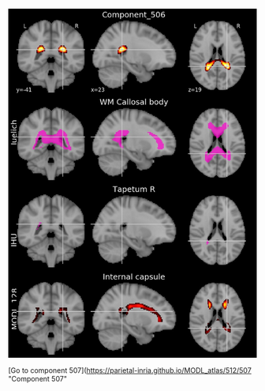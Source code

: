 


![506](preliminary/506.jpg "Component 506")

[Go to component 507](https://parietal-inria.github.io/MODL_atlas/512/507 "Component 507"
